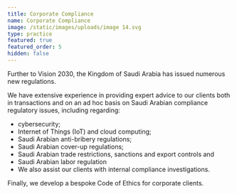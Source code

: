 ```yaml
---
title: Corporate Compliance
name: Corporate Compliance
image: /static/images/uploads/image 14.svg
type: practice
featured: true
featured_order: 5
hidden: false
---
```

Further to Vision 2030, the Kingdom of Saudi Arabia has issued numerous new regulations.

We have extensive experience in providing expert advice to our clients both in transactions and on an ad hoc basis on Saudi Arabian compliance regulatory issues, including regarding:

- cybersecurity;
- Internet of Things (IoT) and cloud computing;
- Saudi Arabian anti-bribery regulations;
- Saudi Arabian cover-up regulations;
- Saudi Arabian trade restrictions, sanctions and export controls and
- Saudi Arabian labor regulation
- We also assist our clients with internal compliance investigations.

Finally, we develop a bespoke Code of Ethics for corporate clients.
